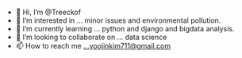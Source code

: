 - 👋 Hi, I’m @Treeckof
- 👀 I’m interested in ... minor issues and environmental pollution.
- 🌱 I’m currently learning ... python and django and bigdata analysis.
- 💞️ I’m looking to collaborate on ... data science
- 📫 How to reach me ...yoojinkim711@gmail.com 

<!---
Treeckof/Treeckof is a ✨ special ✨ repository because its `README.md` (this file) appears on your GitHub profile.
You can click the Preview link to take a look at your changes.
--->
